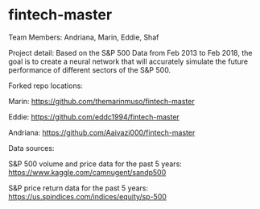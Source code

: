 # fintech-master

Team Members: Andriana, Marin, Eddie, Shaf 

Project detail: 
Based on the S&P 500 Data from Feb 2013 to Feb 2018, the goal is to create a neural network that will accurately simulate the future performance of different sectors of the S&P 500.  


Forked repo locations: 

Marin: https://github.com/themarinmuso/fintech-master

Eddie: https://github.com/eddc1994/fintech-master 

Andriana: https://github.com/Aaivazi000/fintech-master


Data sources: 

S&P 500 volume and price data for the past 5 years: 
https://www.kaggle.com/camnugent/sandp500


S&P price return data for the past 5 years: 
https://us.spindices.com/indices/equity/sp-500
